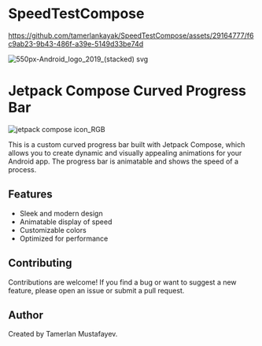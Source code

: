 # SpeedTestCompose
https://github.com/tamerlankayak/SpeedTestCompose/assets/29164777/f6c9ab23-9b43-486f-a39e-5149d33be74d

![550px-Android_logo_2019_(stacked) svg](https://user-images.githubusercontent.com/29164777/236696186-66321be8-b54e-4426-91a3-265e6d0220a1.png)





# Jetpack Compose Curved Progress Bar 
![jetpack compose icon_RGB](https://github.com/tamerlankayak/SpeedTestCompose/assets/29164777/45819230-d60c-4e40-bc83-a702efb903d3)

This is a custom curved progress bar built with Jetpack Compose, which allows you to create dynamic and visually appealing animations for your Android app. The progress bar is animatable and shows the speed of a process.

## Features

* Sleek and modern design
* Animatable display of speed
* Customizable colors
* Optimized for performance

## Contributing

Contributions are welcome! If you find a bug or want to suggest a new feature, please open an issue or submit a pull request.

## Author

Created by Tamerlan Mustafayev.
